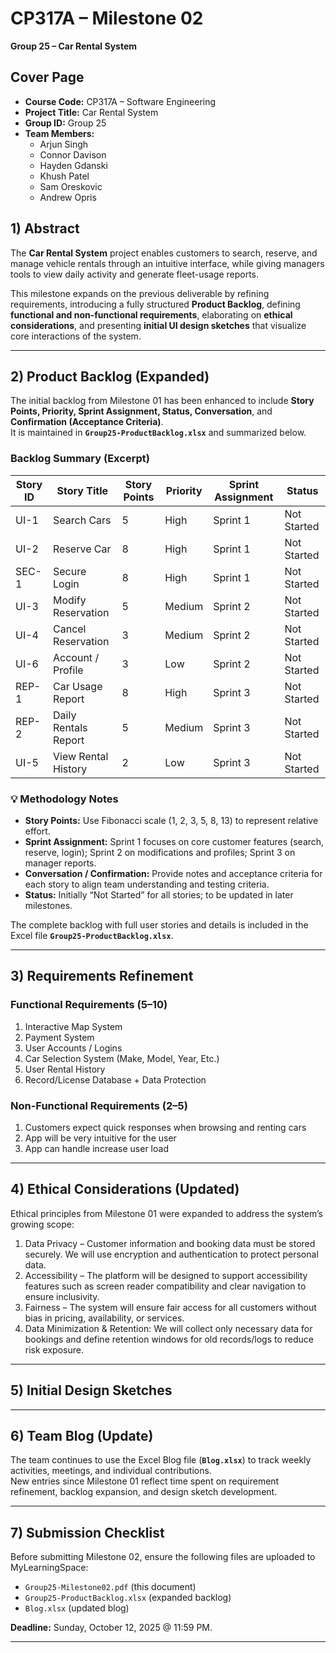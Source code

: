 # CP317A – Milestone 02 
**Group 25 – Car Rental System**  

## Cover Page
- **Course Code:** CP317A – Software Engineering
- **Project Title:** Car Rental System
- **Group ID:** Group 25
- **Team Members:**
  - Arjun Singh
  - Connor Davison
  - Hayden Gdanski
  - Khush Patel
  - Sam Oreskovic
  - Andrew Opris

## 1) Abstract
The **Car Rental System** project enables customers to search, reserve, and manage vehicle rentals through an intuitive interface, while giving managers tools to view daily activity and generate fleet-usage reports.  

This milestone expands on the previous deliverable by refining requirements, introducing a fully structured **Product Backlog**, defining **functional and non-functional requirements**, elaborating on **ethical considerations**, and presenting **initial UI design sketches** that visualize core interactions of the system.

---

## 2) Product Backlog (Expanded)
The initial backlog from Milestone 01 has been enhanced to include **Story Points, Priority, Sprint Assignment, Status, Conversation**, and **Confirmation (Acceptance Criteria)**.  
It is maintained in **`Group25-ProductBacklog.xlsx`** and summarized below.

### Backlog Summary (Excerpt)
| Story ID | Story Title | Story Points | Priority | Sprint Assignment | Status |
|-----------|-------------|--------------|-----------|-------------------|---------|
| UI-1 | Search Cars | 5 | High | Sprint 1 | Not Started |
| UI-2 | Reserve Car | 8 | High | Sprint 1 | Not Started |
| SEC-1 | Secure Login | 8 | High | Sprint 1 | Not Started |
| UI-3 | Modify Reservation | 5 | Medium | Sprint 2 | Not Started |
| UI-4 | Cancel Reservation | 3 | Medium | Sprint 2 | Not Started |
| UI-6 | Account / Profile | 3 | Low | Sprint 2 | Not Started |
| REP-1 | Car Usage Report | 8 | High | Sprint 3 | Not Started |
| REP-2 | Daily Rentals Report | 5 | Medium | Sprint 3 | Not Started |
| UI-5 | View Rental History | 2 | Low | Sprint 3 | Not Started |

### 💡 Methodology Notes
- **Story Points:** Use Fibonacci scale (1, 2, 3, 5, 8, 13) to represent relative effort.  
- **Sprint Assignment:** Sprint 1 focuses on core customer features (search, reserve, login); Sprint 2 on modifications and profiles; Sprint 3 on manager reports.  
- **Conversation / Confirmation:** Provide notes and acceptance criteria for each story to align team understanding and testing criteria.  
- **Status:** Initially “Not Started” for all stories; to be updated in later milestones.  

The complete backlog with full user stories and details is included in the Excel file **`Group25-ProductBacklog.xlsx`**.

---

## 3) Requirements Refinement
### Functional Requirements (5–10)
1. Interactive Map System
2. Payment System
3. User Accounts / Logins
4. Car Selection System (Make, Model, Year, Etc.)
5. User Rental History
6. Record/License Database + Data Protection

### Non-Functional Requirements (2–5)
1. Customers expect quick responses when browsing and renting cars
2. App will be very intuitive for the user
3. App can handle increase user load

---

## 4) Ethical Considerations (Updated)
Ethical principles from Milestone 01 were expanded to address the system’s growing scope:  

1. Data Privacy – Customer information and booking data must be stored securely. We will use encryption and authentication to protect personal data.
2. Accessibility – The platform will be designed to support accessibility features such as screen reader compatibility and clear navigation to ensure inclusivity.
3. Fairness – The system will ensure fair access for all customers without bias in pricing, availability, or services.
4. Data Minimization & Retention: We will collect only necessary data for bookings and define retention windows for old records/logs to reduce risk exposure.


---

## 5) Initial Design Sketches
  

---

## 6) Team Blog (Update)
The team continues to use the Excel Blog file (**`Blog.xlsx`**) to track weekly activities, meetings, and individual contributions.  
New entries since Milestone 01 reflect time spent on requirement refinement, backlog expansion, and design sketch development.

---

## 7) Submission Checklist
Before submitting Milestone 02, ensure the following files are uploaded to MyLearningSpace:  
- `Group25-Milestone02.pdf` (this document)  
- `Group25-ProductBacklog.xlsx` (expanded backlog)  
- `Blog.xlsx` (updated blog)  

**Deadline:** Sunday, October 12, 2025 @ 11:59 PM.  

---
